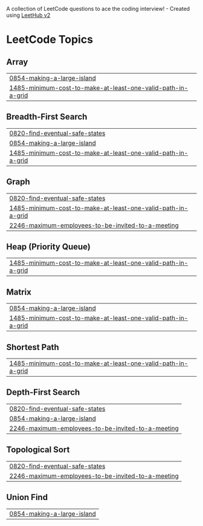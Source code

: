 A collection of LeetCode questions to ace the coding interview! - Created using [LeetHub v2](https://github.com/arunbhardwaj/LeetHub-2.0)
<!---LeetCode Topics Start-->
# LeetCode Topics
## Array
|  |
| ------- |
| [0854-making-a-large-island](https://github.com/Pranav-Rustagi/Problem-Solving/tree/master/0854-making-a-large-island) |
| [1485-minimum-cost-to-make-at-least-one-valid-path-in-a-grid](https://github.com/Pranav-Rustagi/Problem-Solving/tree/master/1485-minimum-cost-to-make-at-least-one-valid-path-in-a-grid) |
## Breadth-First Search
|  |
| ------- |
| [0820-find-eventual-safe-states](https://github.com/Pranav-Rustagi/Problem-Solving/tree/master/0820-find-eventual-safe-states) |
| [0854-making-a-large-island](https://github.com/Pranav-Rustagi/Problem-Solving/tree/master/0854-making-a-large-island) |
| [1485-minimum-cost-to-make-at-least-one-valid-path-in-a-grid](https://github.com/Pranav-Rustagi/Problem-Solving/tree/master/1485-minimum-cost-to-make-at-least-one-valid-path-in-a-grid) |
## Graph
|  |
| ------- |
| [0820-find-eventual-safe-states](https://github.com/Pranav-Rustagi/Problem-Solving/tree/master/0820-find-eventual-safe-states) |
| [1485-minimum-cost-to-make-at-least-one-valid-path-in-a-grid](https://github.com/Pranav-Rustagi/Problem-Solving/tree/master/1485-minimum-cost-to-make-at-least-one-valid-path-in-a-grid) |
| [2246-maximum-employees-to-be-invited-to-a-meeting](https://github.com/Pranav-Rustagi/Problem-Solving/tree/master/2246-maximum-employees-to-be-invited-to-a-meeting) |
## Heap (Priority Queue)
|  |
| ------- |
| [1485-minimum-cost-to-make-at-least-one-valid-path-in-a-grid](https://github.com/Pranav-Rustagi/Problem-Solving/tree/master/1485-minimum-cost-to-make-at-least-one-valid-path-in-a-grid) |
## Matrix
|  |
| ------- |
| [0854-making-a-large-island](https://github.com/Pranav-Rustagi/Problem-Solving/tree/master/0854-making-a-large-island) |
| [1485-minimum-cost-to-make-at-least-one-valid-path-in-a-grid](https://github.com/Pranav-Rustagi/Problem-Solving/tree/master/1485-minimum-cost-to-make-at-least-one-valid-path-in-a-grid) |
## Shortest Path
|  |
| ------- |
| [1485-minimum-cost-to-make-at-least-one-valid-path-in-a-grid](https://github.com/Pranav-Rustagi/Problem-Solving/tree/master/1485-minimum-cost-to-make-at-least-one-valid-path-in-a-grid) |
## Depth-First Search
|  |
| ------- |
| [0820-find-eventual-safe-states](https://github.com/Pranav-Rustagi/Problem-Solving/tree/master/0820-find-eventual-safe-states) |
| [0854-making-a-large-island](https://github.com/Pranav-Rustagi/Problem-Solving/tree/master/0854-making-a-large-island) |
| [2246-maximum-employees-to-be-invited-to-a-meeting](https://github.com/Pranav-Rustagi/Problem-Solving/tree/master/2246-maximum-employees-to-be-invited-to-a-meeting) |
## Topological Sort
|  |
| ------- |
| [0820-find-eventual-safe-states](https://github.com/Pranav-Rustagi/Problem-Solving/tree/master/0820-find-eventual-safe-states) |
| [2246-maximum-employees-to-be-invited-to-a-meeting](https://github.com/Pranav-Rustagi/Problem-Solving/tree/master/2246-maximum-employees-to-be-invited-to-a-meeting) |
## Union Find
|  |
| ------- |
| [0854-making-a-large-island](https://github.com/Pranav-Rustagi/Problem-Solving/tree/master/0854-making-a-large-island) |
<!---LeetCode Topics End-->